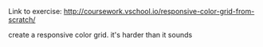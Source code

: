 Link to exercise: http://coursework.vschool.io/responsive-color-grid-from-scratch/

create a responsive color grid.
it's harder than it sounds